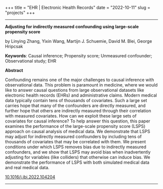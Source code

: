 +++
title = "EHR | Electronic Health Records"
date = "2022-10-11"
slug = "projects"
+++

___
**Adjusting for indirectly measured confounding using large-scale propensity score**

by Linying Zhang, Yixin Wang, Martijn J. Schuemie, David M. Blei, George Hripcsak

**Keywords**: Causal inference; Propensity score; Unmeasured confounder; Observational study; EHR

**Abstract**

Confounding remains one of the major challenges to causal inference with observational data. This problem is paramount in medicine, where we would like to answer causal questions from large observational datasets like electronic health records (EHRs) and administrative claims. Modern medical data typically contain tens of thousands of covariates. Such a large set carries hope that many of the confounders are directly measured, and further hope that others are indirectly measured through their correlation with measured covariates. How can we exploit these large sets of covariates for causal inference? To help answer this question, this paper examines the performance of the large-scale propensity score (LSPS) approach on causal analysis of medical data. We demonstrate that LSPS may adjust for indirectly measured confounders by including tens of thousands of covariates that may be correlated with them. We present conditions under which LSPS removes bias due to indirectly measured confounders, and we show that LSPS may avoid bias when inadvertently adjusting for variables (like colliders) that otherwise can induce bias. We demonstrate the performance of LSPS with both simulated medical data and real medical data.

[10.1016/j.jbi.2022.104204](https://doi.org/10.1016/j.jbi.2022.104204)
___